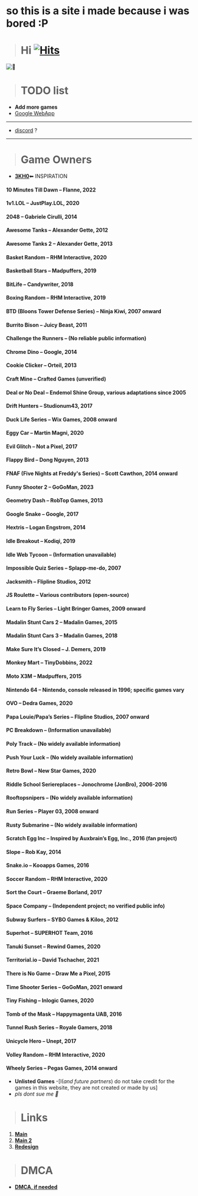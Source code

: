 # so this is a site i made because i was bored :P


> # **Hi** [![Hits](https://hits.seeyoufarm.com/api/count/incr/badge.svg?url=https%3A%2F%2Fnintendoboi22.github.io%2Fpancake.pookie.apple%2F&count_bg=%23AF11F6&title_bg=%235C5C5C&icon=github.svg&icon_color=%23AF11F6&title=Views&edge_flat=false)](https://hits.seeyoufarm.com)
![🥵](images/spicey.png)

> # TODO list
-  **Add more games**
-  [Google WebApp](https://support.google.com/googleplay/work/answer/9147423?hl=en)
---
- [discord](https://discord.gg/KAxqmAjTsm) ?

---

> # Game Owners

- [**3KH0**](https://github.com/3kh0/)⬅ INSPIRATION
#### 10 Minutes Till Dawn – Flanne, 2022
#### 1v1.LOL – JustPlay.LOL, 2020
#### 2048 – Gabriele Cirulli, 2014
#### Awesome Tanks – Alexander Gette, 2012
#### Awesome Tanks 2 – Alexander Gette, 2013
#### Basket Random – RHM Interactive, 2020
#### Basketball Stars – Madpuffers, 2019
#### BitLife – Candywriter, 2018
#### Boxing Random – RHM Interactive, 2019
#### BTD (Bloons Tower Defense Series) – Ninja Kiwi, 2007 onward
#### Burrito Bison – Juicy Beast, 2011
#### Challenge the Runners – (No reliable public information)
#### Chrome Dino – Google, 2014
#### Cookie Clicker – Orteil, 2013
#### Craft Mine – Crafted Games (unverified)
#### Deal or No Deal – Endemol Shine Group, various adaptations since 2005
#### Drift Hunters – Studionum43, 2017
#### Duck Life Series – Wix Games, 2008 onward
#### Eggy Car – Martin Magni, 2020
#### Evil Glitch – Not a Pixel, 2017
#### Flappy Bird – Dong Nguyen, 2013
#### FNAF (Five Nights at Freddy's Series) – Scott Cawthon, 2014 onward
#### Funny Shooter 2 – GoGoMan, 2023
#### Geometry Dash – RobTop Games, 2013
#### Google Snake – Google, 2017
#### Hextris – Logan Engstrom, 2014
#### Idle Breakout – Kodiqi, 2019
#### Idle Web Tycoon – (Information unavailable)
#### Impossible Quiz Series – Splapp-me-do, 2007
#### Jacksmith – Flipline Studios, 2012
#### JS Roulette – Various contributors (open-source)
#### Learn to Fly Series – Light Bringer Games, 2009 onward
#### Madalin Stunt Cars 2 – Madalin Games, 2015
#### Madalin Stunt Cars 3 – Madalin Games, 2018
#### Make Sure It’s Closed – J. Demers, 2019
#### Monkey Mart – TinyDobbins, 2022
#### Moto X3M – Madpuffers, 2015
#### Nintendo 64 – Nintendo, console released in 1996; specific games vary
#### OVO – Dedra Games, 2020
#### Papa Louie/Papa’s Series – Flipline Studios, 2007 onward
#### PC Breakdown – (Information unavailable)
#### Poly Track – (No widely available information)
#### Push Your Luck – (No widely available information)
#### Retro Bowl – New Star Games, 2020
#### Riddle School Seriereplaces – Jonochrome (JonBro), 2006-2016
#### Rooftopsnipers – (No widely available information)
#### Run Series – Player 03, 2008 onward
#### Rusty Submarine – (No widely available information)
#### Scratch Egg Inc – Inspired by Auxbrain’s Egg, Inc., 2016 (fan project)
#### Slope – Rob Kay, 2014
#### Snake.io – Kooapps Games, 2016
#### Soccer Random – RHM Interactive, 2020
#### Sort the Court – Graeme Borland, 2017
#### Space Company – (Independent project; no verified public info)
#### Subway Surfers – SYBO Games & Kiloo, 2012
#### Superhot – SUPERHOT Team, 2016
#### Tanuki Sunset – Rewind Games, 2020
#### Territorial.io – David Tschacher, 2021
#### There is No Game – Draw Me a Pixel, 2015
#### Time Shooter Series – GoGoMan, 2021 onward
#### Tiny Fishing – Inlogic Games, 2020
#### Tomb of the Mask – Happymagenta UAB, 2016
#### Tunnel Rush Series – Royale Gamers, 2018
#### Unicycle Hero – Unept, 2017
#### Volley Random – RHM Interactive, 2020
#### Wheely Series – Pegas Games, 2014 onward

  - **Unlisted Games**
        -[I(*and future partners*) do not take credit for the games in this website, they are not created or made by us]
- *pls dont sue me 🥺*

> # Links
1. **[Main](https://nintendoboi22.github.io)**
2. **[Main 2](https://nintendoboi222.github.io)**
3. **[Redesign](https://nintendoboi222.github.io/redesign-test)**
  
> # DMCA
- **[DMCA, if needed](https://nintendoboi22.github.io/licence-stuff/dmca)**

